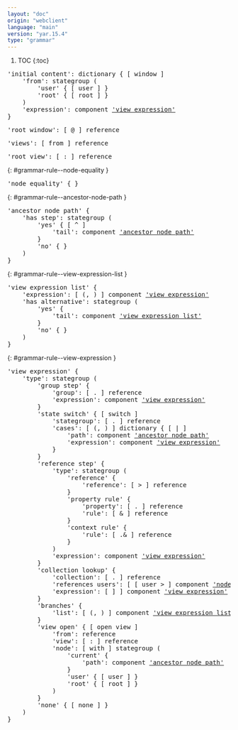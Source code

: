 ```yaml
---
layout: "doc"
origin: "webclient"
language: "main"
version: "yar.15.4"
type: "grammar"
---
```


1. TOC
{:toc}


<div class="language-js highlighter-rouge">
<div class="highlight">
<pre class="highlight language-js code-custom">
'<span class="token string">initial content</span>': dictionary { [ <span class="token operator">window</span> ]
	'<span class="token string">from</span>': stategroup (
		'<span class="token string">user</span>' { [ <span class="token operator">user</span> ] }
		'<span class="token string">root</span>' { [ <span class="token operator">root</span> ] }
	)
	'<span class="token string">expression</span>': component <a href="#grammar-rule--view-expression">'view expression'</a>
}
</pre>
</div>
</div>

<div class="language-js highlighter-rouge">
<div class="highlight">
<pre class="highlight language-js code-custom">
'<span class="token string">root window</span>': [ <span class="token operator">@</span> ] reference
</pre>
</div>
</div>

<div class="language-js highlighter-rouge">
<div class="highlight">
<pre class="highlight language-js code-custom">
'<span class="token string">views</span>': [ <span class="token operator">from</span> ] reference
</pre>
</div>
</div>

<div class="language-js highlighter-rouge">
<div class="highlight">
<pre class="highlight language-js code-custom">
'<span class="token string">root view</span>': [ <span class="token operator">:</span> ] reference
</pre>
</div>
</div>

{: #grammar-rule--node-equality }
<div class="language-js highlighter-rouge">
<div class="highlight">
<pre class="highlight language-js code-custom">
'<span class="token string">node equality</span>' { }
</pre>
</div>
</div>

{: #grammar-rule--ancestor-node-path }
<div class="language-js highlighter-rouge">
<div class="highlight">
<pre class="highlight language-js code-custom">
'<span class="token string">ancestor node path</span>' {
	'<span class="token string">has step</span>': stategroup (
		'<span class="token string">yes</span>' { [ <span class="token operator">^</span> ]
			'<span class="token string">tail</span>': component <a href="#grammar-rule--ancestor-node-path">'ancestor node path'</a>
		}
		'<span class="token string">no</span>' { }
	)
}
</pre>
</div>
</div>

{: #grammar-rule--view-expression-list }
<div class="language-js highlighter-rouge">
<div class="highlight">
<pre class="highlight language-js code-custom">
'<span class="token string">view expression list</span>' {
	'<span class="token string">expression</span>': [ <span class="token operator">(</span>, <span class="token operator">)</span> ] component <a href="#grammar-rule--view-expression">'view expression'</a>
	'<span class="token string">has alternative</span>': stategroup (
		'<span class="token string">yes</span>' {
			'<span class="token string">tail</span>': component <a href="#grammar-rule--view-expression-list">'view expression list'</a>
		}
		'<span class="token string">no</span>' { }
	)
}
</pre>
</div>
</div>

{: #grammar-rule--view-expression }
<div class="language-js highlighter-rouge">
<div class="highlight">
<pre class="highlight language-js code-custom">
'<span class="token string">view expression</span>' {
	'<span class="token string">type</span>': stategroup (
		'<span class="token string">group step</span>' {
			'<span class="token string">group</span>': [ <span class="token operator">.</span> ] reference
			'<span class="token string">expression</span>': component <a href="#grammar-rule--view-expression">'view expression'</a>
		}
		'<span class="token string">state switch</span>' { [ <span class="token operator">switch</span> ]
			'<span class="token string">stategroup</span>': [ <span class="token operator">.</span> ] reference
			'<span class="token string">cases</span>': [ <span class="token operator">(</span>, <span class="token operator">)</span> ] dictionary { [ <span class="token operator">|</span> ]
				'<span class="token string">path</span>': component <a href="#grammar-rule--ancestor-node-path">'ancestor node path'</a>
				'<span class="token string">expression</span>': component <a href="#grammar-rule--view-expression">'view expression'</a>
			}
		}
		'<span class="token string">reference step</span>' {
			'<span class="token string">type</span>': stategroup (
				'<span class="token string">reference</span>' {
					'<span class="token string">reference</span>': [ <span class="token operator">></span> ] reference
				}
				'<span class="token string">property rule</span>' {
					'<span class="token string">property</span>': [ <span class="token operator">.</span> ] reference
					'<span class="token string">rule</span>': [ <span class="token operator">&</span> ] reference
				}
				'<span class="token string">context rule</span>' {
					'<span class="token string">rule</span>': [ <span class="token operator">.&</span> ] reference
				}
			)
			'<span class="token string">expression</span>': component <a href="#grammar-rule--view-expression">'view expression'</a>
		}
		'<span class="token string">collection lookup</span>' {
			'<span class="token string">collection</span>': [ <span class="token operator">.</span> ] reference
			'<span class="token string">references users</span>': [ <span class="token operator">[</span> <span class="token operator">user</span> <span class="token operator">></span> ] component <a href="#grammar-rule--node-equality">'node equality'</a>
			'<span class="token string">expression</span>': [ <span class="token operator">]</span> ] component <a href="#grammar-rule--view-expression">'view expression'</a>
		}
		'<span class="token string">branches</span>' {
			'<span class="token string">list</span>': [ <span class="token operator">(</span>, <span class="token operator">)</span> ] component <a href="#grammar-rule--view-expression-list">'view expression list'</a>
		}
		'<span class="token string">view open</span>' { [ <span class="token operator">open</span> <span class="token operator">view</span> ]
			'<span class="token string">from</span>': reference
			'<span class="token string">view</span>': [ <span class="token operator">:</span> ] reference
			'<span class="token string">node</span>': [ <span class="token operator">with</span> ] stategroup (
				'<span class="token string">current</span>' {
					'<span class="token string">path</span>': component <a href="#grammar-rule--ancestor-node-path">'ancestor node path'</a>
				}
				'<span class="token string">user</span>' { [ <span class="token operator">user</span> ] }
				'<span class="token string">root</span>' { [ <span class="token operator">root</span> ] }
			)
		}
		'<span class="token string">none</span>' { [ <span class="token operator">none</span> ] }
	)
}
</pre>
</div>
</div>
